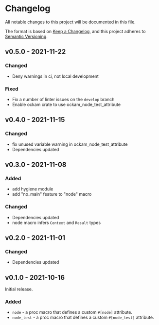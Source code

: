 # Changelog
All notable changes to this project will be documented in this file.

The format is based on [Keep a Changelog](https://keepachangelog.com/en/1.0.0/),
and this project adheres to [Semantic Versioning](https://semver.org/spec/v2.0.0.html).

## v0.5.0 - 2021-11-22


### Changed

- Deny warnings in ci, not local development

### Fixed

- Fix a number of linter issues on the `develop` branch
- Enable ockam crate to use ockam_node_test_attribute


## v0.4.0 - 2021-11-15
### Changed
- fix unused variable warning in ockam_node_test_attribute
- Dependencies updated

## v0.3.0 - 2021-11-08
### Added
- add hygiene module
- add "no_main" feature to "node" macro
### Changed
- Dependencies updated
- node macro infers `Context` and `Result` types

## v0.2.0 - 2021-11-01
### Changed
- Dependencies updated

## v0.1.0 - 2021-10-16

Initial release.

### Added
- `node` - a proc macro that defines a custom `#[node]` attribute.
- `node_test` - a proc macro that defines a custom `#[node_test]` attribute.

